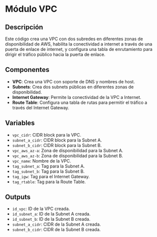 
# Módulo VPC

## Descripción

Este código crea una VPC con dos subredes en diferentes zonas de disponibilidad de AWS, habilita la conectividad a internet a través de una puerta de enlace de internet, y configura una tabla de enrutamiento para dirigir el tráfico público hacia la puerta de enlace.

## Componentes

- **VPC**: Crea una VPC con soporte de DNS y nombres de host.
- **Subnets**: Crea dos subnets públicas en diferentes zonas de disponibilidad.
- **Internet Gateway**: Permite la conectividad de la VPC a Internet.
- **Route Table**: Configura una tabla de rutas para permitir el tráfico a través del Internet Gateway.

## Variables

- `vpc_cidr`: CIDR block para la VPC.
- `subnet_a_cidr`: CIDR block para la Subnet A.
- `subnet_b_cidr`: CIDR block para la Subnet B.
- `vpc_aws_az-a`: Zona de disponibilidad para la Subnet A.
- `vpc_aws_az-b`: Zona de disponibilidad para la Subnet B.
- `vpc_name`: Nombre de la VPC.
- `tag_subnet_a`: Tag para la Subnet A.
- `tag_subnet_b`: Tag para la Subnet B.
- `tag_igw`: Tag para el Internet Gateway.
- `tag_rtable`: Tag para la Route Table.

## Outputs

- `id_vpc`: ID de la VPC creada.
- `id_subnet_a`: ID de la Subnet A creada.
- `id_subnet_b`: ID de la Subnet B creada.
- `subnet_a_cidr`: CIDR de la Subnet A creada.
- `subnet_b_cidr`: CIDR de la Subnet B creada.

